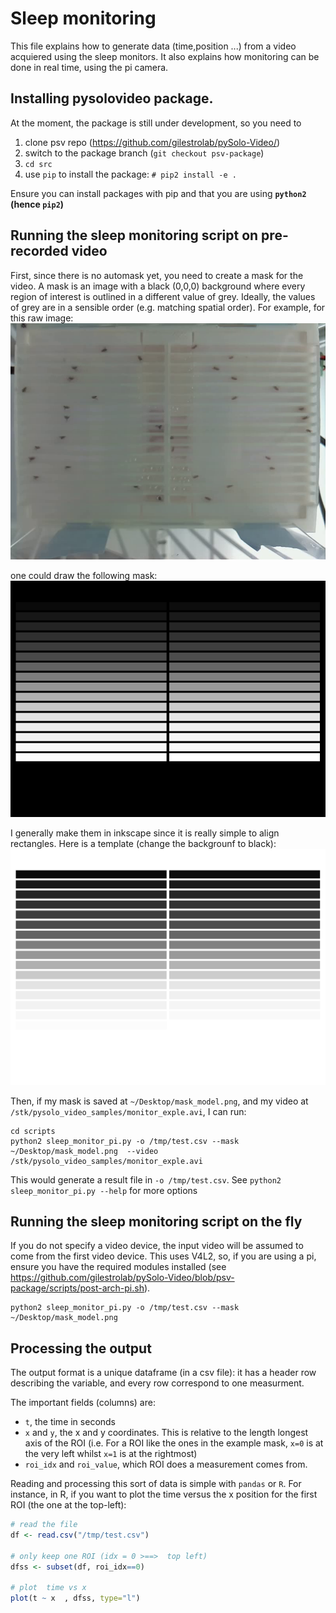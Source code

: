 Sleep monitoring
==========================

This file explains how to generate data (time,position ...) from a video acquiered using the sleep monitors.
It also explains how monitoring can be done in real time, using the pi camera.

Installing pysolovideo package.
---------------------------------

At the moment, the package is still under development, so you need to

1. clone psv repo (https://github.com/gilestrolab/pySolo-Video/)
2. switch to the package branch (`git checkout psv-package`)
3. `cd src`
4. use `pip` to install the package: `# pip2 install -e .`

Ensure you can install packages with pip and that you are using **`python2` (hence `pip2`)**

Running the sleep monitoring script on pre-recorded video
-------------------------------------------------------------

First, since there is no automask yet, you need to create a mask for the video.
A mask is an image with a black (0,0,0) background where every region of interest is outlined in a different value of grey.
Ideally, the values of grey are in a sensible order (e.g. matching spatial order).
For example, for this raw image:
![raw image](./original.png)

one could draw the following mask:
![mask model](./mask_model.png)

I generally make them in inkscape since it is really simple to align rectangles.
Here is a template (change the backgrounf to black):
![svg template](./mask_model.svg)

Then, if my mask is saved at `~/Desktop/mask_model.png`, and my video at `/stk/pysolo_video_samples/monitor_exple.avi`, I can run:

```
cd scripts
python2 sleep_monitor_pi.py -o /tmp/test.csv --mask ~/Desktop/mask_model.png  --video /stk/pysolo_video_samples/monitor_exple.avi
```

This would generate a result file in `-o /tmp/test.csv`.
See `python2 sleep_monitor_pi.py --help` for more options



Running the sleep monitoring script on the fly
-------------------------------------------------------------

If you do not specify a video device, the input video will be assumed to come from the first video device.
This uses V4L2, so, if you are using a pi, ensure you have the required modules installed (see https://github.com/gilestrolab/pySolo-Video/blob/psv-package/scripts/post-arch-pi.sh).

```
python2 sleep_monitor_pi.py -o /tmp/test.csv --mask ~/Desktop/mask_model.png
```

Processing the output
-------------------------------------------------

The output format is a unique dataframe (in a csv file):
it has a header row describing the variable, and every row correspond to one measurment.

The important fields (columns) are:

* `t`, the time in seconds
* `x` and `y`, the x and y coordinates. This is relative to the length longest axis of the ROI (i.e. For a ROI like the ones in the example mask, `x=0` is at the very left whilst `x=1` is at the rightmost)
* `roi_idx` and `roi_value`, which ROI does a measurement comes from.


Reading and processing this sort of data is simple with `pandas` or `R`.
For instance, in R, if you want to plot the time versus the x position for the first ROI (the one at the top-left):

```R
# read the file
df <- read.csv("/tmp/test.csv")

# only keep one ROI (idx = 0 >==>  top left)
dfss <- subset(df, roi_idx==0)

# plot  time vs x
plot(t ~ x  , dfss, type="l")
```

